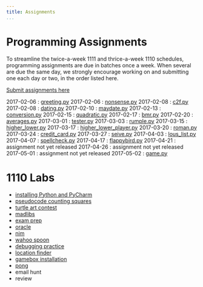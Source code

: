```yaml
---
title: Assignments
...
```


# Programming Assignments

To streamline the twice-a-week 1111 and thrice-a-week 1110 schedules,
programming assignments are due in batches once a week.
When several are due the same day, we strongly encourage working on and submitting one each day or two,
in the order listed here.

[Submit assignments here](https://archimedes.cs.virginia.edu/cs1110/)

<style type="text/css">
dl {
  display: flex;
  flex-flow: row;
  flex-wrap: wrap;
  width: 300px;      /* set the container width*/
  overflow: visible;
}
dl dt {
  flex: 0 0 50%;
  text-overflow: ellipsis;
  overflow: hidden;
}
dl dd {
  flex:0 0 50%;
  margin-left: auto;
  text-align: left;
  text-overflow: ellipsis;
  overflow: hidden;
}
</style>


2017-02-06 
:    [greeting.py](w01-greeting.html)
2017-02-06 
:    [nonsense.py](w01-nonsense.html)
2017-02-08 
:    [c2f.py](w01-c2f.html)
2017-02-08 
:    [dating.py](w01-dating.html)
2017-02-10 
:    [maydate.py](w02-maydate.html)
2017-02-13 
:    [conversion.py](w02-conversion.html)
2017-02-15 
:    [quadratic.py](w02-quadratic.html)
2017-02-17 
:    [bmr.py](w03-bmr.html)
2017-02-20 
:    [averages.py](w03-averages.html)
2017-03-01 
:    [tester.py](w04-tester.html)
2017-03-03 
:    [rumple.py](w05-rumple.html)
2017-03-15 
:    [higher_lower.py](w06-higher-lower.html)
2017-03-17 
:    [higher_lower_player.py](w06-higher-lower2.html)
2017-03-20 
:    [roman.py](w07-roman.html)
2017-03-24 
:    [credit_card.py](w07-credit.html)
2017-03-27 
:    [seive.py](w08-seive.html)
2017-04-03 
:    [lous_list.py](w08-louslist.html)
2017-04-07 
:    [spellcheck.py](w08-spellcheck.html)
2017-04-17 
:    [flappybird.py](w10-game.html)
2017-04-21 
:    assignment not yet released
2017-04-26 
:    assignment not yet released
2017-05-01 
:    assignment not yet released
2017-05-02 
:    [game.py](project.html)


# 1110 Labs


-   [installing Python and PyCharm](lab01-installing.html)
-   [pseudocode counting squares](lab02-counting.html)
-   [turtle art contest](lab03-turtle.html)
-   [madlibs](lab04-madlib.html)
-   [exam prep](lab05-paper.html)
-   [oracle](lab06-magic.html)
-   [nim](lab07-nim.html)
-   [wahoo spoon](lab08-spoon.html)
-   [debugging practice](lab09-debug.html)
-   [location finder](lab10-wendys.html)
-   [gamebox installation](lab11-gamebox.html)
-   [pong](lab12-pong.html)
-   email hunt
-   review
